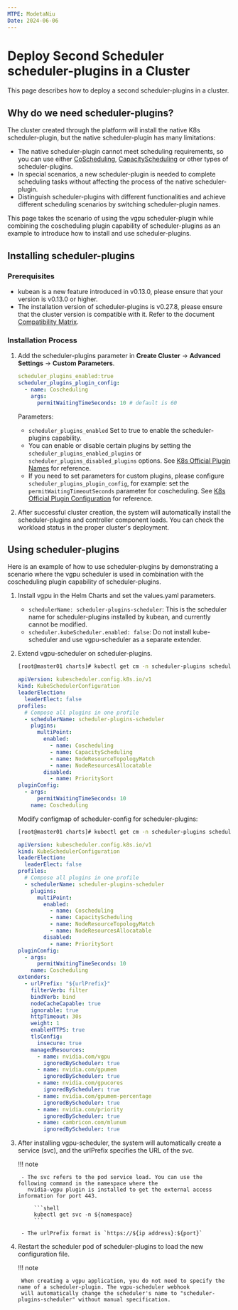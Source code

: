 ```yaml
---
MTPE: ModetaNiu
Date: 2024-06-06
---
```


# Deploy Second Scheduler scheduler-plugins in a Cluster

This page describes how to deploy a second scheduler-plugins in a cluster.

## Why do we need scheduler-plugins?

The cluster created through the platform will install the native K8s scheduler-plugin, but the native scheduler-plugin 
has many limitations:

- The native scheduler-plugin cannot meet scheduling requirements, so you can use either 
  [CoScheduling](https://github.com/kubernetes-sigs/scheduler-plugins/tree/master/pkg/coscheduling),
  [CapacityScheduling](https://github.com/kubernetes-sigs/scheduler-plugins/tree/master/pkg/capacityscheduling)
  or other types of scheduler-plugins.
- In special scenarios, a new scheduler-plugin is needed to complete scheduling tasks without affecting the process of
  the native scheduler-plugin.
- Distinguish scheduler-plugins with different functionalities and achieve different scheduling scenarios by switching
  scheduler-plugin names.

This page takes the scenario of using the vgpu scheduler-plugin while combining the coscheduling plugin capability 
of scheduler-plugins as an example to introduce how to install and use scheduler-plugins.

## Installing scheduler-plugins

### Prerequisites

- kubean is a new feature introduced in v0.13.0, please ensure that your version is v0.13.0 or higher.
- The installation version of scheduler-plugins is v0.27.8, please ensure that the cluster version is compatible with it.
  Refer to the document [Compatibility Matrix](https://github.com/kubernetes-sigs/scheduler-plugins/tree/master?tab=readme-ov-file#compatibility-matrix).

### Installation Process

1. Add the scheduler-plugins parameter in **Create Cluster** -> **Advanced Settings** -> **Custom Parameters**.

    ```yaml
    scheduler_plugins_enabled:true
    scheduler_plugins_plugin_config:
      - name: Coscheduling
        args:
          permitWaitingTimeSeconds: 10 # default is 60
    ```

    Parameters:

    - `scheduler_plugins_enabled` Set to true to enable the scheduler-plugins capability.
    - You can enable or disable certain plugins by setting the `scheduler_plugins_enabled_plugins` or 
      `scheduler_plugins_disabled_plugins` options.
      See [K8s Official Plugin Names](https://github.com/kubernetes-sigs/scheduler-plugins?tab=readme-ov-file#plugins)
    for reference.
    - If you need to set parameters for custom plugins, please configure `scheduler_plugins_plugin_config`,
      for example: set the `permitWaitingTimeoutSeconds` parameter for coscheduling.
      See [K8s Official Plugin Configuration](https://github.com/kubernetes-sigs/scheduler-plugins/blob/master/manifests/coscheduling/scheduler-config.yaml) for reference.

    <!-- ![Add scheduler-plugins parameter](../images/cluster-scheduler-plugin-01.png) -->

2. After successful cluster creation, the system will automatically install the scheduler-plugins and
   controller component loads. You can check the workload status in the proper cluster's deployment.

    <!-- ![Check plugin load status](../images/cluster-scheduler-plugin-02.png) -->

## Using scheduler-plugins

Here is an example of how to use scheduler-plugins by demonstrating a scenario where the vgpu scheduler is used in combination with the coscheduling plugin capability of scheduler-plugins.

1. Install vgpu in the Helm Charts and set the values.yaml parameters.

    - `schedulerName: scheduler-plugins-scheduler`: This is the scheduler name for scheduler-plugins installed by 
      kubean, and currently cannot be modified.
    - `scheduler.kubeScheduler.enabled: false`: Do not install kube-scheduler and use vgpu-scheduler as a separate extender.

    <!-- ![Install vgpu plugin](../images/cluster-scheduler-plugin-03.png) -->

1. Extend vgpu-scheduler on scheduler-plugins.

    ```bash
    [root@master01 charts]# kubectl get cm -n scheduler-plugins scheduler-config -ojsonpath="{.data.scheduler-config\.yaml}"
    ```

    ```yaml
    apiVersion: kubescheduler.config.k8s.io/v1
    kind: KubeSchedulerConfiguration
    leaderElection:
      leaderElect: false
    profiles:
      # Compose all plugins in one profile
      - schedulerName: scheduler-plugins-scheduler
        plugins:
          multiPoint:
            enabled:
              - name: Coscheduling
              - name: CapacityScheduling
              - name: NodeResourceTopologyMatch
              - name: NodeResourcesAllocatable
            disabled:
              - name: PrioritySort
    pluginConfig:
      - args:
          permitWaitingTimeSeconds: 10
        name: Coscheduling
    ```

    Modify configmap of scheduler-config for scheduler-plugins:

    ```bash
    [root@master01 charts]# kubectl get cm -n scheduler-plugins scheduler-config -ojsonpath="{.data.scheduler-config\.yaml}"
    ```

    ```yaml
    apiVersion: kubescheduler.config.k8s.io/v1
    kind: KubeSchedulerConfiguration
    leaderElection:
      leaderElect: false
    profiles:
      # Compose all plugins in one profile
      - schedulerName: scheduler-plugins-scheduler
        plugins:
          multiPoint:
            enabled:
              - name: Coscheduling
              - name: CapacityScheduling
              - name: NodeResourceTopologyMatch
              - name: NodeResourcesAllocatable
            disabled:
              - name: PrioritySort
    pluginConfig:
      - args:
          permitWaitingTimeSeconds: 10
        name: Coscheduling
    extenders:
      - urlPrefix: "${urlPrefix}"
        filterVerb: filter
        bindVerb: bind
        nodeCacheCapable: true
        ignorable: true
        httpTimeout: 30s
        weight: 1
        enableHTTPS: true
        tlsConfig:
          insecure: true
        managedResources:
          - name: nvidia.com/vgpu
            ignoredByScheduler: true
          - name: nvidia.com/gpumem
            ignoredByScheduler: true
          - name: nvidia.com/gpucores
            ignoredByScheduler: true
          - name: nvidia.com/gpumem-percentage
            ignoredByScheduler: true
          - name: nvidia.com/priority
            ignoredByScheduler: true
          - name: cambricon.com/mlunum
            ignoredByScheduler: true
    ```

1. After installing vgpu-scheduler, the system will automatically create a service (svc), and the urlPrefix 
   specifies the URL of the svc.

    !!! note

        - The svc refers to the pod service load. You can use the following command in the namespace where the 
          nvidia-vgpu plugin is installed to get the external access information for port 443.

            ```shell
            kubectl get svc -n ${namespace}
            ```

        - The urlPrefix format is `https://${ip address}:${port}`

1. Restart the scheduler pod of scheduler-plugins to load the new configuration file.

    !!! note

        When creating a vgpu application, you do not need to specify the name of a scheduler-plugin. The vgpu-scheduler webhook
        will automatically change the scheduler's name to "scheduler-plugins-scheduler" without manual specification.
